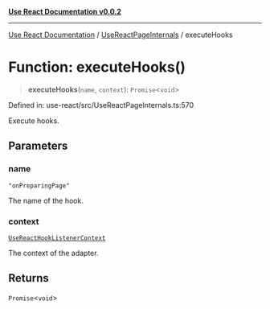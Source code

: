 [**Use React Documentation v0.0.2**](../../README.md)

***

[Use React Documentation](../../modules.md) / [UseReactPageInternals](../README.md) / executeHooks

# Function: executeHooks()

> **executeHooks**(`name`, `context`): `Promise`\<`void`\>

Defined in: use-react/src/UseReactPageInternals.ts:570

Execute hooks.

## Parameters

### name

`"onPreparingPage"`

The name of the hook.

### context

[`UseReactHookListenerContext`](../../declarations/interfaces/UseReactHookListenerContext.md)

The context of the adapter.

## Returns

`Promise`\<`void`\>
